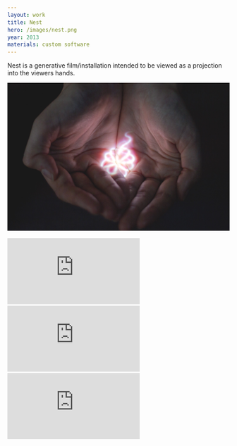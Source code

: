 ```yaml
---
layout: work
title: Nest
hero: /images/nest.png
year: 2013
materials: custom software
---
```


Nest is a generative film/installation intended to be viewed as a projection into the viewers hands.

![Njmh](/images/nest-projected.jpg)


<div class="video"> <iframe src="https://www.youtube.com/embed/CHE0W_F1JyM?rel=0&showinfo=0&theme=light&modestbranding=0" frameborder="0" allowfullscreen></iframe> </div>

<div class="video"> <iframe src="https://www.youtube.com/embed/jfQ1ckxZFo4?rel=0&showinfo=0&theme=light&modestbranding=0" frameborder="0" allowfullscreen></iframe> </div>

<div class="video"> <iframe src="https://www.youtube.com/embed/0KtIFy7wqoQ?rel=0&showinfo=0&theme=light&modestbranding=0" frameborder="0" allowfullscreen></iframe> </div>

